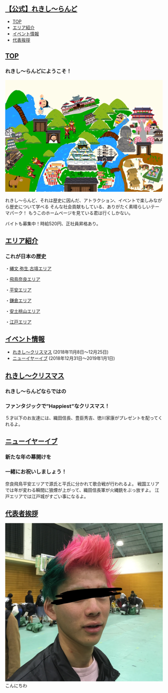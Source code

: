 <a id="index"></a>
## <a href="#index">【公式】れきし〜らんど</a>
* [TOP](#anchor10)
* [エリア紹介](#eria)
* [イベント情報](#event)
* [代表挨拶](#repre)


<a id="anchor10"></a>
## <a href="#anchor10">TOP</a>  

<!--この下に第1章の内容を書きます。-->
### れきし〜らんどにようこそ！

![代表者](IMG_0553.PNG)

れきし〜らんど、それは歴史に因んだ、アトラクション、イベントで楽しみながら歴史について学べる
そんな社会貢献もしている、ありがたく素晴らしいテーマパーク！
もうこのホームページを見ている君は行くしかない。

バイトも募集中！時給520円、正社員昇格あり。
<!--この上に第1章の内容を書きます。-->



<a id="eria"></a>
## <a href="#eria">エリア紹介</a>
<!--この下に第2章の内容を書きます。-->
### これが日本の歴史

・[縄文,弥生,古墳エリア](https://takajo-soft29.github.io/jomon/)

・[飛鳥奈良エリア](https://takajo-soft16.github.io/NaraAsuka_Rekishi-land/index)

・[平安エリア](https://takajo-soft11.github.io/Heian-Period/)

・[鎌倉エリア](https://takajo-soft13.github.io/Kamakura/)

・[安土桃山エリア](https://takajo-soft26.github.io/sengoku)

・[江戸エリア](https://takajo-soft31.github.io/EDO/)


<!--この上に第2章の内容を書きます。-->

<a id="event"></a>
## <a href="#event">イベント情報</a>
* [れきし〜クリスマス](#anchor1)
(2018年11月8日〜12月25日)
* [ニューイヤーイブ](#anchor2)
(2018年12月31日〜2019年1月1日)


<a id="anchor1"></a>
## <a href="#anchor1">れきし〜クリスマス</a>  
<!--この下に第1章の内容を書きます。-->
### れきし〜らんどならではの
### ファンタジックで”Happiest”なクリスマス！
５才以下のお友達には、織田信長、豊臣秀吉、徳川家康がプレゼントを配ってくれるよ。
<!--この上に第1章の内容を書きます。-->



<a id="anchor2"></a>
## <a href="#anchor2">ニューイヤーイブ</a>
<!--この下に第2章の内容を書きます。-->
### 新たな年の幕開けを
### 一緒にお祝いしましょう！
奈良飛鳥平安エリアで源氏と平氏に分かれて歌合戦が行われるよ。
戦国エリアでは年が変わる瞬間に狼煙が上がって、織田信長軍が火縄銃をぶっ放すよ。
江戸エリアでは江戸城がすごい事になるよ。
<!--この上に第2章の内容を書きます。-->

<a id="repre"></a>
## <a href="#repre">代表者挨拶</a>
![代表者](IMG_4533.jpg)
こんにちわ
